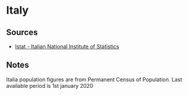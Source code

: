 # Italy

## Sources
* [Istat - Italian National Institute of Statistics](https://www.istat.it/en/population-and-households)

## Notes
Italia population figures are from Permanent Census of Population. Last available period is 1st january 2020
